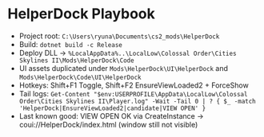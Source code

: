 # HelperDock Playbook
- Project root: `C:\Users\ryuna\Documents\cs2_mods\HelperDock`
- Build: `dotnet build -c Release`
- Deploy DLL → `%LocalAppData%..\LocalLow\Colossal Order\Cities Skylines II\Mods\HelperDock\Code`
- UI assets duplicated under `Mods\HelperDock\UI\HelperDock` and `Mods\HelperDock\Code\UI\HelperDock`
- Hotkeys: Shift+F1 Toggle, Shift+F2 EnsureViewLoaded2 + ForceShow
- Tail logs:
  `Get-Content "$env:USERPROFILE\AppData\LocalLow\Colossal Order\Cities Skylines II\Player.log" -Wait -Tail 0 | ? { $_ -match 'HelperDock|EnsureViewLoaded2|candidate|VIEW OPEN' }`
- Last known good: VIEW OPEN OK via CreateInstance -> coui://HelperDock/index.html (window still not visible)
